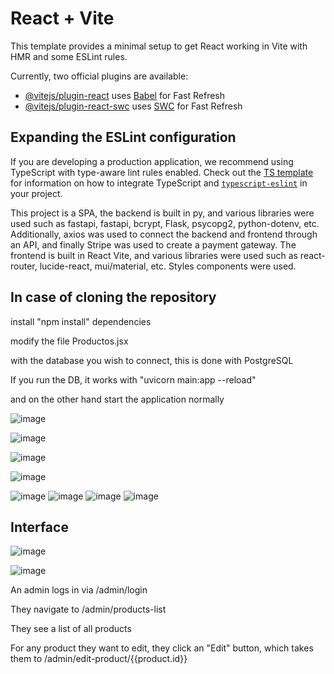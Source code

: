 # React + Vite

This template provides a minimal setup to get React working in Vite with HMR and some ESLint rules.

Currently, two official plugins are available:

- [@vitejs/plugin-react](https://github.com/vitejs/vite-plugin-react/blob/main/packages/plugin-react) uses [Babel](https://babeljs.io/) for Fast Refresh
- [@vitejs/plugin-react-swc](https://github.com/vitejs/vite-plugin-react/blob/main/packages/plugin-react-swc) uses [SWC](https://swc.rs/) for Fast Refresh

## Expanding the ESLint configuration

If you are developing a production application, we recommend using TypeScript with type-aware lint rules enabled. Check out the [TS template](https://github.com/vitejs/vite/tree/main/packages/create-vite/template-react-ts) for information on how to integrate TypeScript and [`typescript-eslint`](https://typescript-eslint.io) in your project.

This project is a SPA, the backend is built in py, and various libraries were used such as fastapi, fastapi, bcrypt, Flask, psycopg2, python-dotenv, etc.
Additionally, axios was used to connect the backend and frontend through an API, and finally Stripe was used to create a payment gateway.
The frontend is built in React Vite, and various libraries were used such as react-router, lucide-react, mui/material, etc.
Styles components were used.

## In case of cloning the repository

install "npm install" dependencies

modify the file Productos.jsx 

with the database you wish to connect, this is done with PostgreSQL

If you run the DB, it works with "uvicorn main:app --reload"

and on the other hand start the application normally


![image](https://github.com/user-attachments/assets/2299af2f-7761-44d9-a34c-1920ff4586f7)

![image](https://github.com/user-attachments/assets/d1961859-65e9-407b-9def-77c94591e72c)

![image](https://github.com/user-attachments/assets/5fc4f8df-0949-4f1e-a7f8-c36e57589f5c)

![image](https://github.com/user-attachments/assets/fc4f9bc3-58f8-42c4-833e-bb10d9eddb0d)

![image](https://github.com/user-attachments/assets/6c52f1f2-ed9d-4c19-8a8c-970ca53052a7) ![image](https://github.com/user-attachments/assets/86100b34-4a80-474c-b896-20db24b8b972)
![image](https://github.com/user-attachments/assets/63295976-1f17-4200-a552-0d963e9e35cd) ![image](https://github.com/user-attachments/assets/3ee6c518-a43f-46e8-a2a8-30499a0fc550)






## Interface

![image](https://github.com/user-attachments/assets/9dc02369-5aa1-4818-89dc-9d4e603b79f0)

![image](https://github.com/user-attachments/assets/14976f05-be8b-4e3e-9b65-18796ed1577c)

An admin logs in via /admin/login

They navigate to /admin/products-list

They see a list of all products

For any product they want to edit, they click an "Edit" button, which takes them to /admin/edit-product/{{product.id}}
